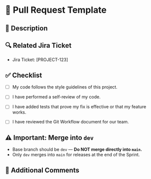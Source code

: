 # 🚀 Pull Request Template

## 📌 Description
<!-- Provide a short summary of the changes in this PR -->

## 🔍 Related Jira Ticket
- Jira Ticket: [PROJECT-123]

## ✅ Checklist
- [ ] My code follows the style guidelines of this project.
- [ ] I have performed a self-review of my code.
- [ ] I have added tests that prove my fix is effective or that my feature works.
- [ ] I have reviewed the Git Workflow document for our team.


## ⚠️ Important: Merge into `dev`
- Base branch should be `dev` — **Do NOT merge directly into `main`.**
- Only `dev` merges into `main` for releases at the end of the Sprint.

## 💬 Additional Comments
